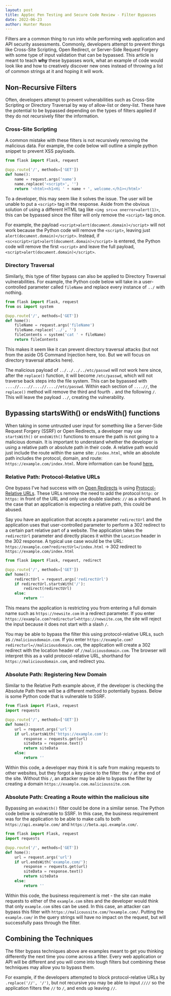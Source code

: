 ```yaml
---
layout: post
title: AppSec Pen Testing and Secure Code Review - Filter Bypasses
date: 2022-06-23
author: Hunter Mason
---
```


Filters are a common thing to run into while performing web application and API security assessments. Commonly, developers attempt to prevent things like Cross-Site Scripting, Open Redirect, or Server-Side Request Forgery with some type of input validation that can be bypassed. This article is meant to teach **why** these bypasses work, what an example of code would look like and how to creatively discover new ones instead of throwing a list of common strings at it and hoping it will work.

## Non-Recursive Filters
Often, developers attempt to prevent vulnerabilities such as Cross-Site Scripting or Directory Traversal by way of allow-list or deny-list. These have the potential to be bypassed depending on the types of filters applied if they do not recursively filter the information.

### Cross-Site Scripting
A common mistake with these filters is not recursively removing the malicious data. For example, the code below will outline a simple python snippet to prevent XSS payloads.
```python
from flask import Flask, request

@app.route('/', methods=['GET'])
def home():
    name = request.args('name')
    name.replace('<script>', '')
    return '<html><h1>Hi ' + name + ', welcome.</h1></html>'
```
To a developer, this may seem like it solves the issue. The user will be unable to put a `<script>` tag in the response. Aside from the obvious solution of using a different HTML tag like `<img src=x onerror=alert(1)>`, this can be bypassed since the filter will only remove the `<script>` tag once.
 
 For example, the payload `<script>alert(document.domain)</script>` will not work because the Python code will remove the `<script>`, leaving just `alert(document.domain)</script>`. Instead, if `<sc<script>ript>alert(document.domain)</script>` is entered, the Python code will remove the first `<script>` and leave the full payload, `<script>alert(document.domain)</script>`.

### Directory Traversal
 Similarly, this type of filter bypass can also be applied to Directory Traversal vulnerabilities. For example, the Python code below will take in a user-controlled parameter called `fileName` and replace every instance of `../` with nothing. 

```python
from flask import Flask, request
from os import system

@app.route('/', methods=['GET'])
def home():
    fileName = request.args('fileName')
    fileName.replace('../', '')
    fileContents = system('cat ' + fileName)
    return fileContents
```

 This makes it seem like it can prevent directory traversal attacks (but not from the aside OS Command Injection here, too. But we will focus on directory traversal attacks here).

 The malicious payload of `../../../../etc/passwd` will not work here since, after the `replace()` function, it will become `/etc/passwd`, which will not traverse back steps into the file system. This can be bypassed with `....//....//....//....//etc/passwd`. Within each section of `....//`, the `replace()` method will remove the third and fourth `.` and the following `/`. This will leave the payload `../`, creating the vulnerability.


## Bypassing startsWith() or endsWith() functions

When taking in some untrusted user input for something like a Server-Side Request Forgery (SSRF) or Open Redirects, a developer may use `startsWith()` or `endsWith()` functions to ensure the path is not going to a malicious domain. It is important to understand whether the developer is using a relative path or absolute path in their code. A relative path would just include the route within the same site: `/index.html`, while an absolute path includes the protocol, domain, and route: `https://example.com/index.html`. More information can be found [here.](https://www.keycdn.com/blog/relative-path)

### Relative Path: Protocol-Relative URLs
One bypass I've had success with on [Open Redirects](https://brightsec.com/blog/open-redirect-vulnerabilities/) is using [Protocol-Relative URLs](https://www.paulirish.com/2010/the-protocol-relative-url/). These URLs remove the need to add the protocol `http:` or `https:` in front of the URL and only use double slashes: `//` as a shorthand. In the case that an application is expecting a relative path, this could be abused.

Say you have an application that accepts a parameter `redirectUrl` and the application uses that user-controlled parameter to perform a 302 redirect to a certain part relative part of a website. The application takes the `redirectUrl` parameter and directly places it within the `Location` header in the 302 response. A typical use     case would be the URL:
`https://example.com?redirectUrl=/index.html` -> 302 redirect to `https://example.com/index.html`

```python
from flask import Flask, request, redirect

@app.route('/', methods=['GET'])
def home():
    redirectUrl = request.args('redirectUrl')
    if redirectUrl.startsWith('/'):
        redirect(redirectUrl)
    else:
        return ''
```

This means the application is restricting you from entering a full domain name such as `https://newsite.com` in a redirect parameter. If you enter `https://example.com?redirecturl=https://newsite.com`, the site will reject the input because it does not start with a slash `/`.

You may be able to bypass the filter this using protocol-relative URLs, such as `//maliciousdomain.com`. If you enter `https://example.com?redirecturl=//maliciousdomain.com`, the application will create a 302 redirect with the location header of `//maliciousdomain.com`. The browser will interpret this as a valid protocol-relative URL, shorthand for `https://maliciousdomain.com`, and redirect you.


### Absolute Path: Registering New Domain
Similar to the Relative Path example above, if the developer is checking the Absolute Path there will be a different method to potentially bypass. Below is some Python code that is vulnerable to SSRF.

```python
from flask import Flask, request
import requests

@app.route('/', methods=['GET'])
def home():
    url = request.args('url')
    if url.startsWith('https://example.com'):
        response = requests.get(url)
        siteData = response.text()
        return siteData
    else:
        return ''
```
Within this code, a developer may think it is safe from making requests to other websites, but they forgot a key piece to the filter: the `/` at the end of the site. Without this `/`, an attacker may be able to bypass the filter by creating a domain `https://example.com.malicioussite.com`.


### Absolute Path: Creating a Route within the malicious site
Bypassing an `endsWith()` filter could be done in a similar sense. The Python code below is vulnerable to SSRF. In this case, the business requirement was for the application to be able to make calls to both `https://api.example.com/` and `https://beta.api.example.com/`.

```python
from flask import Flask, request
import requests

@app.route('/', methods=['GET'])
def home():
    url = request.args('url')
    if url.endsWith('example.com/'):
        response = requests.get(url)
        siteData = response.text()
        return siteData
    else:
        return ''
```
Within this code, the business requirement is met - the site can make requests to either of the `example.com` sites and the developer would think that only `example.com` sites can be used. In this case, an attacker can bypass this filter with `https://malicoussite.com/?example.com/`. Putting the `example.com/` in the query strings will have no impact on the request, but will successfully pass through the filter.

## Combining the Techniques
The filter bypass techniques above are examples meant to get you thinking differently the next time you come across a filter. Every web application or API will be different and you will come into tough filters but combining these techniques may allow you to bypass them.

For example, if the developers attempted to block protocol-relative URLs by `.replace('//', '/')`, but not recursive you may be able to input `////` so the application filters the `//` to `/`, and ends up leaving `//`.